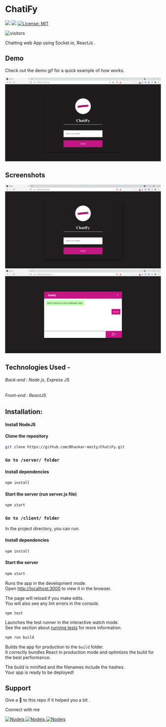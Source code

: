# ChatiFy
[![](https://img.shields.io/static/v1?message=Front-end&label=react&logo=react&color=skyblue&style=for-the-badge)](https://reactjs.org/)
[![](https://img.shields.io/static/v1?message=Back-end&label=NodeJS&logo=javascript&color=orange&style=for-the-badge)](https://nodejs.org/en/)
[![License: MIT](https://img.shields.io/github/license/Bhaskar-maity/ChatiFy?style=for-the-badge)](https://opensource.org/licenses/MIT)

![visitors](https://visitor-badge.laobi.icu/badge?page_id=Bhaskar-maity.ChatiFy)

Chatting web App using Socket.io,  ReactJs .

## Demo
Check out the demo gif for a quick example of how  works.

![screenshot](https://github.com/Bhaskar-maity/ChatiFy/blob/master/demo.gif)

## Screenshots
![screenshot](https://github.com/Bhaskar-maity/ChatiFy/blob/master/Screenshot%201.png)
![screenshot](https://github.com/Bhaskar-maity/ChatiFy/blob/master/Screenshot%202.png)

## Technologies Used -
 ###### Back-end : Node  js, Express JS
 ###### Front-end : ReactJS
 
## Installation:
  #### Install NodeJS
  #### Clone the repository
  ```bash
  git clone https://github.com/Bhaskar-maity/ChatiFy.git
  ```
  ### `Go to /server/ folder`
  #### Install dependencies
  ```bash
  npm install
  ```


  #### Start the server (run server.js file)
  ```bash
  npm start
  ```
  ### `Go to /client/ folder`
  In the project directory, you can run:
  #### Install dependencies
  ```bash
  npm install
  ```
  #### Start the server
```bash
npm start
```

Runs the app in the development mode.<br /> 
Open [http://localhost:3000](http://localhost:3000) to view it in the browser.

The page will reload if you make edits.<br />
You will also see any lint errors in the console.

```bash
npm test
```

Launches the test runner in the interactive watch mode.<br />
See the section about [running tests](https://facebook.github.io/create-react-app/docs/running-tests) for more information.

```bash
npm run build
```

Builds the app for production to the `build` folder.<br />
It correctly bundles React in production mode and optimizes the build for the best performance.

The build is minified and the filenames include the hashes.<br />
Your app is ready to be deployed!


## Support
Give a 🌟 to this repo if it helped you a bit .

Connect with me


<a href="mailto:maitybhaskar2015@gmail.com" ><img height="25" alt="Nodejs" src="https://img.shields.io/static/v1.svg?message=maitybhaskar2015@gmail.com&label=send&style=flat-square&logo=gmail&color=red&logoColor=red&colorA=grey&link=mailto:maitybhaskar2015@gmail.com" /> </a> <a href="https://github.com/Bhaskar-maity" ><img height="25" alt="Nodejs" src="https://img.shields.io/static/v1.svg?label=follow&message=@Bhaskar-maity&color=grey&logo=github&style=for-the-badge&logoColor=white&colorA=black" /> </a> <a href="https://www.linkedin.com/in/bhaskar-maity-882653190" ><img height="25" alt="Nodejs" src="https://img.shields.io/static/v1.svg?label=connect&message=@BhaskarMaity&color=success&logo=linkedin&style=for-the-badge&logoColor=white&colorA=blue" /> </a>
